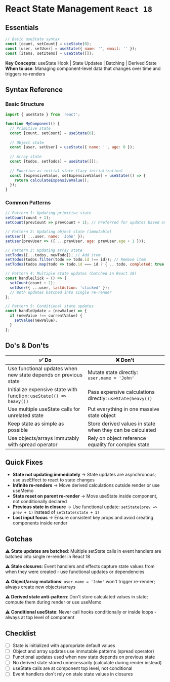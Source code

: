 # React State Management `React 18`

## Essentials

```javascript
// Basic useState syntax
const [count, setCount] = useState(0);
const [user, setUser] = useState({ name: '', email: '' });
const [items, setItems] = useState([]);
```

**Key Concepts**: useState Hook | State Updates | Batching | Derived State
**When to use**: Managing component-level data that changes over time and triggers re-renders

## Syntax Reference

### Basic Structure

```javascript
import { useState } from 'react';

function MyComponent() {
  // Primitive state
  const [count, setCount] = useState(0);
  
  // Object state
  const [user, setUser] = useState({ name: '', age: 0 });
  
  // Array state
  const [todos, setTodos] = useState([]);
  
  // Function as initial state (lazy initialization)
  const [expensiveValue, setExpensiveValue] = useState(() => {
    return calculateExpensiveValue();
  });
}
```

### Common Patterns

```javascript
// Pattern 1: Updating primitive state
setCount(count + 1);
setCount(prevCount => prevCount + 1); // Preferred for updates based on previous state

// Pattern 2: Updating object state (immutable)
setUser({ ...user, name: 'John' });
setUser(prevUser => ({ ...prevUser, age: prevUser.age + 1 }));

// Pattern 3: Updating array state
setTodos([...todos, newTodo]); // Add item
setTodos(todos.filter(todo => todo.id !== id)); // Remove item
setTodos(todos.map(todo => todo.id === id ? { ...todo, completed: true } : todo)); // Update item

// Pattern 4: Multiple state updates (batched in React 18)
const handleClick = () => {
  setCount(count + 1);
  setUser({ ...user, lastAction: 'clicked' });
  // Both updates batched into single re-render
};

// Pattern 5: Conditional state updates
const handleUpdate = (newValue) => {
  if (newValue !== currentValue) {
    setValue(newValue);
  }
};
```

## Do's & Don'ts

| ✅ Do | ❌ Don't |
|-------|----------|
| Use functional updates when new state depends on previous state | Mutate state directly: `user.name = 'John'` |
| Initialize expensive state with function: `useState(() => heavy())` | Pass expensive calculations directly: `useState(heavy())` |
| Use multiple useState calls for unrelated state | Put everything in one massive state object |
| Keep state as simple as possible | Store derived values in state when they can be calculated |
| Use objects/arrays immutably with spread operator | Rely on object reference equality for complex state |

## Quick Fixes

- **State not updating immediately** → State updates are asynchronous; use useEffect to react to state changes
- **Infinite re-renders** → Move derived calculations outside render or use useMemo
- **State reset on parent re-render** → Move useState inside component, not conditionally declared
- **Previous state in closure** → Use functional update: `setState(prev => prev + 1)` instead of `setState(state + 1)`
- **Lost input focus** → Ensure consistent key props and avoid creating components inside render

## Gotchas

⚠️ **State updates are batched**: Multiple setState calls in event handlers are batched into single re-render in React 18

⚠️ **Stale closures**: Event handlers and effects capture state values from when they were created - use functional updates or dependencies

⚠️ **Object/array mutations**: `user.name = 'John'` won't trigger re-render; always create new objects/arrays

⚠️ **Derived state anti-pattern**: Don't store calculated values in state; compute them during render or use useMemo

⚠️ **Conditional useState**: Never call hooks conditionally or inside loops - always at top level of component

## Checklist

- [ ] State is initialized with appropriate default values
- [ ] Object and array updates use immutable patterns (spread operator)
- [ ] Functional updates used when new state depends on previous state
- [ ] No derived state stored unnecessarily (calculate during render instead)
- [ ] useState calls are at component top level, not conditional
- [ ] Event handlers don't rely on stale state values in closures